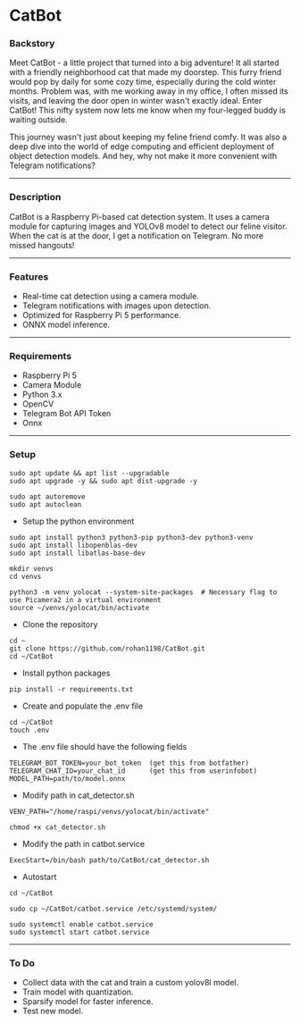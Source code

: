 # CatBot


### Backstory
Meet CatBot - a little project that turned into a big adventure! It all started with a friendly neighborhood cat that made my doorstep. This furry friend would pop by daily for some cozy time, especially during the cold winter months. Problem was, with me working away in my office, I often missed its visits, and leaving the door open in winter wasn't exactly ideal. Enter CatBot! This nifty system now lets me know when my four-legged buddy is waiting outside.

This journey wasn't just about keeping my feline friend comfy. It was also a deep dive into the world of edge computing and efficient deployment of object detection models. And hey, why not make it more convenient with Telegram notifications?

---

### Description
CatBot is a Raspberry Pi-based cat detection system. It uses a camera module for capturing images and YOLOv8 model to detect our feline visitor. When the cat is at the door, I get a notification on Telegram. No more missed hangouts!

---

### Features

- Real-time cat detection using a camera module.
- Telegram notifications with images upon detection.
- Optimized for Raspberry Pi 5 performance.
- ONNX model inference.

---

### Requirements

- Raspberry Pi 5
- Camera Module
- Python 3.x
- OpenCV
- Telegram Bot API Token
- Onnx

---

### Setup

```
sudo apt update && apt list --upgradable
sudo apt upgrade -y && sudo apt dist-upgrade -y
```

```
sudo apt autoremove
sudo apt autoclean
```

- Setup the python environment
```
sudo apt install python3 python3-pip python3-dev python3-venv
sudo apt install libopenblas-dev
sudo apt install libatlas-base-dev
```

```
mkdir venvs
cd venvs

python3 -m venv yolocat --system-site-packages  # Necessary flag to use Picamera2 in a virtual environment
source ~/venvs/yolocat/bin/activate
```

- Clone the repository
```
cd ~
git clone https://github.com/rohan1198/CatBot.git
cd ~/CatBot
```

- Install python packages
```
pip install -r requirements.txt
```

- Create and populate the .env file
```
cd ~/CatBot
touch .env
```

- The .env file should have the following fields
```
TELEGRAM_BOT_TOKEN=your_bot_token  (get this from botfather)
TELEGRAM_CHAT_ID=your_chat_id      (get this from userinfobot)
MODEL_PATH=path/to/model.onnx
```

- Modify path in cat_detector.sh
```
VENV_PATH="/home/raspi/venvs/yolocat/bin/activate"

chmod +x cat_detector.sh
```

- Modify the path in catbot.service
```
ExecStart=/bin/bash path/to/CatBot/cat_detector.sh
```

- Autostart
```
cd ~/CatBot

sudo cp ~/CatBot/catbot.service /etc/systemd/system/

sudo systemctl enable catbot.service
sudo systemctl start catbot.service
```


---

### To Do

- Collect data with the cat and train a custom yolov8l model.
- Train model with quantization.
- Sparsify model for faster inference.
- Test new model.
